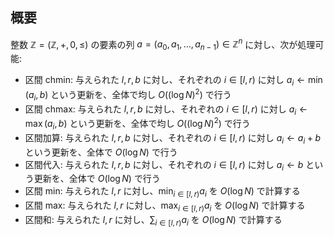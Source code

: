 ## 概要

整数 $\mathbb{Z} = (\mathbb{Z}, +, 0, \le)$ の要素の列 $a = (a_0, a_1, \dots, a _ {n - 1}) \in \mathbb{Z}^n$ に対し、次が処理可能:

-   区間 chmin: 与えられた $l, r, b$ に対し、それぞれの $i \in \lbrack l, r)$ に対し $a_i \gets \min(a_i, b)$ という更新を、全体で均し $O((\log N)^2)$ で行う
-   区間 chmax: 与えられた $l, r, b$ に対し、それぞれの $i \in \lbrack l, r)$ に対し $a_i \gets \max(a_i, b)$ という更新を、全体で均し $O((\log N)^2)$ で行う
-   区間加算: 与えられた $l, r, b$ に対し、それぞれの $i \in \lbrack l, r)$ に対し $a_i \gets a_i + b$ という更新を、全体で $O(\log N)$ で行う
-   区間代入: 与えられた $l, r, b$ に対し、それぞれの $i \in \lbrack l, r)$ に対し $a_i \gets b$ という更新を、全体で $O(\log N)$ で行う
-   区間 min: 与えられた $l, r$ に対し、$\min _ {i \in [l, r)} a_i$ を $O(\log N)$ で計算する
-   区間 max: 与えられた $l, r$ に対し、$\max _ {i \in [l, r)} a_i$ を $O(\log N)$ で計算する
-   区間和: 与えられた $l, r$ に対し、$\sum _ {i \in [l, r)} a_i$ を $O(\log N)$ で計算する
